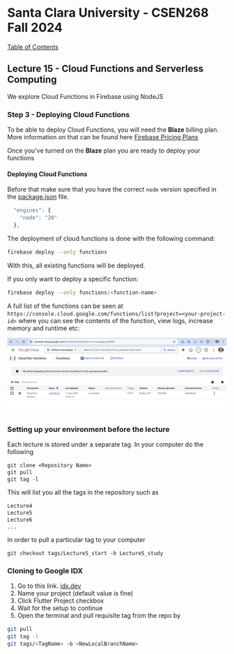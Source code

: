# Santa Clara University - CSEN268 Fall 2024

[Table of Contents](/toc.md)


## Lecture 15 - Cloud Functions and Serverless Computing
We explore Cloud Functions in Firebase using NodeJS

### Step 3 - Deploying Cloud Functions
To be able to deploy Cloud Functions, you will need the **Blaze** billing plan. More information on that can be found here [Firebase Pricing Plans](https://firebase.google.com/docs/projects/billing/firebase-pricing-plans)

Once you've turned on the **Blaze** plan you are ready to deploy your functions

#### Deploying Cloud Functions
Before that make sure that you have the correct `node` version specified in the [package.json](/functions/package.json) file.
```js
  "engines": {
    "node": "20"
  },
```

The deployment of cloud functions is done with the following command:
```zsh
firebase deploy --only functions
```
With this, all existing functions will be deployed. 

If you only want to deploy a specific function:
```zsh
firebase deploy --only functions:<function-name>
```
A full list of the functions can be seen at `https://console.cloud.google.com/functions/list?project=<your-project-id>` where you can see the contents of the function, view logs, increase memory and runtime etc:

![Cloud Functions](/assets/images/CloudFunctionsView.png)

### Setting up your environment before the lecture

Each lecture is stored under a separate tag. In your computer do the following

    git clone <Repository Name>
    git pull
    git tag -l

This will list you all the tags in the repository such as

    Lecture4
    Lecture5
    Lecture6
    ...

In order to pull a particular tag to your computer

    git checkout tags/Lecture5_start -b Lecture5_study

### Cloning to Google IDX

1. Go to this link. [idx.dev](https://idx.google.com/import?url=https://github.com/mehmetartun/CSEN268-F24)
2. Name your project (default value is fine)
3. Click Flutter Project checkbox
4. Wait for the setup to continue
5. Open the terminal and pull requisite tag from the repo by
```zsh
git pull
git tag -l
git tags/<TagName> -b <NewLocalBranchName>
```



